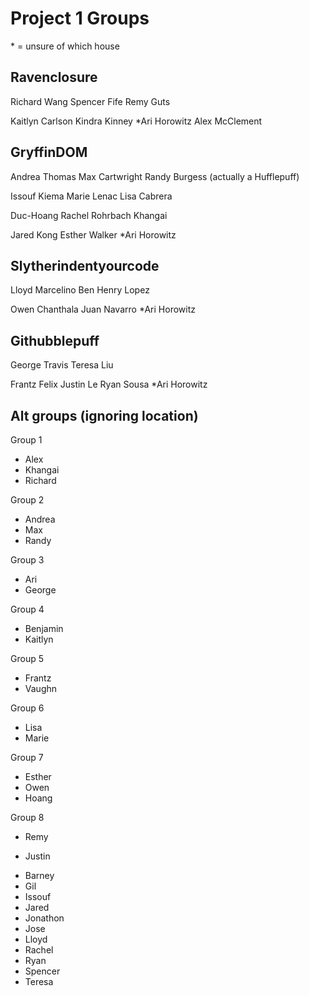 # Project 1 Groups

\* = unsure of which house

## Ravenclosure

Richard Wang
Spencer Fife
Remy Guts

Kaitlyn Carlson
Kindra Kinney
\*Ari Horowitz
Alex McClement

## GryffinDOM

Andrea Thomas
Max Cartwright
Randy Burgess (actually a Hufflepuff)

Issouf Kiema
Marie Lenac
Lisa Cabrera

Duc-Hoang
Rachel Rohrbach
Khangai

Jared Kong
Esther Walker
\*Ari Horowitz

## Slytherindentyourcode

Lloyd Marcelino
Ben
Henry Lopez

Owen Chanthala
Juan Navarro
\*Ari Horowitz

## Githubblepuff

George Travis
Teresa Liu

Frantz Felix
Justin Le
Ryan Sousa
\*Ari Horowitz

## Alt groups (ignoring location)

Group 1

- Alex
- Khangai
- Richard

Group 2

- Andrea
- Max
- Randy

Group 3

- Ari
- George

Group 4

- Benjamin
- Kaitlyn

Group 5

- Frantz
- Vaughn

Group 6

- Lisa
- Marie

Group 7

- Esther
- Owen
- Hoang

Group 8

- Remy

* Justin

- Barney
- Gil
- Issouf
- Jared
- Jonathon
- Jose
- Lloyd
- Rachel
- Ryan
- Spencer
- Teresa
